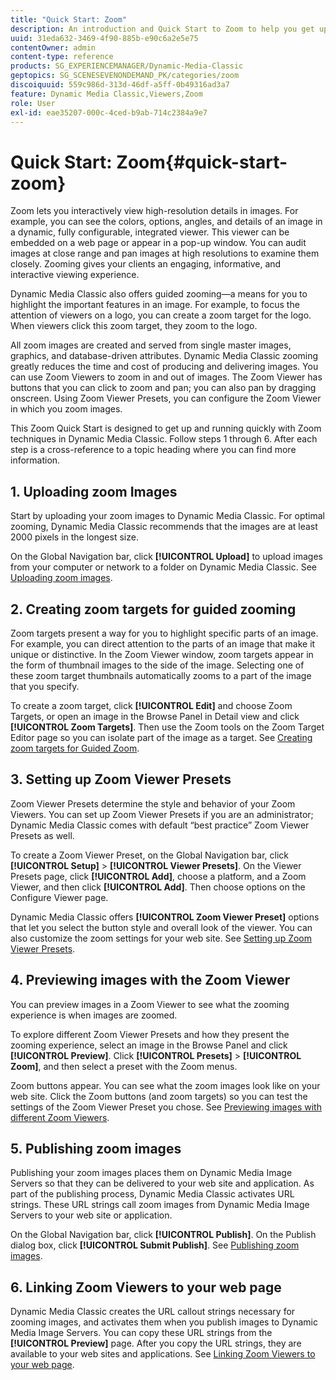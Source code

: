 ```yaml
---
title: "Quick Start: Zoom"
description: An introduction and Quick Start to Zoom to help you get up and running quickly.
uuid: 31eda632-3469-4f90-885b-e90c6a2e5e75
contentOwner: admin
content-type: reference
products: SG_EXPERIENCEMANAGER/Dynamic-Media-Classic
geptopics: SG_SCENESEVENONDEMAND_PK/categories/zoom
discoiquuid: 559c986d-313d-46df-a5ff-0b49316ad3a7
feature: Dynamic Media Classic,Viewers,Zoom
role: User
exl-id: eae35207-000c-4ced-b9ab-714c2384a9e7
---
```

# Quick Start: Zoom{#quick-start-zoom}

 Zoom lets you interactively view high-resolution details in images. For example, you can see the colors, options, angles, and details of an image in a dynamic, fully configurable, integrated viewer. This viewer can be embedded on a web page or appear in a pop-up window. You can audit images at close range and pan images at high resolutions to examine them closely. Zooming gives your clients an engaging, informative, and interactive viewing experience.

Dynamic Media Classic also offers guided zooming—a means for you to highlight the important features in an image. For example, to focus the attention of viewers on a logo, you can create a zoom target for the logo. When viewers click this zoom target, they zoom to the logo.

All zoom images are created and served from single master images, graphics, and database-driven attributes. Dynamic Media Classic zooming greatly reduces the time and cost of producing and delivering images. You can use Zoom Viewers to zoom in and out of images. The Zoom Viewer has buttons that you can click to zoom and pan; you can also pan by dragging onscreen. Using Zoom Viewer Presets, you can configure the Zoom Viewer in which you zoom images.

This Zoom Quick Start is designed to get up and running quickly with Zoom techniques in Dynamic Media Classic. Follow steps 1 through 6. After each step is a cross-reference to a topic heading where you can find more information.

## 1. Uploading zoom Images

Start by uploading your zoom images to Dynamic Media Classic. For optimal zooming, Dynamic Media Classic recommends that the images are at least 2000 pixels in the longest size.

On the Global Navigation bar, click **[!UICONTROL Upload]** to upload images from your computer or network to a folder on Dynamic Media Classic. See [Uploading zoom images](uploading-zoom-images.md#uploading_zoom_images).

## 2. Creating zoom targets for guided zooming

Zoom targets present a way for you to highlight specific parts of an image. For example, you can direct attention to the parts of an image that make it unique or distinctive. In the Zoom Viewer window, zoom targets appear in the form of thumbnail images to the side of the image. Selecting one of these zoom target thumbnails automatically zooms to a part of the image that you specify.

To create a zoom target, click **[!UICONTROL Edit]** and choose Zoom Targets, or open an image in the Browse Panel in Detail view and click **[!UICONTROL Zoom Targets]**. Then use the Zoom tools on the Zoom Target Editor page so you can isolate part of the image as a target. See [Creating zoom targets for Guided Zoom](creating-zoom-targets-guided-zoom.md#creating_zoom_targets_for_guided_zoom).

## 3. Setting up Zoom Viewer Presets

Zoom Viewer Presets determine the style and behavior of your Zoom Viewers. You can set up Zoom Viewer Presets if you are an administrator; Dynamic Media Classic comes with default “best practice” Zoom Viewer Presets as well.

To create a Zoom Viewer Preset, on the Global Navigation bar, click **[!UICONTROL Setup]** > **[!UICONTROL Viewer Presets]**. On the Viewer Presets page, click **[!UICONTROL Add]**, choose a platform, and a Zoom Viewer, and then click **[!UICONTROL Add]**. Then choose options on the Configure Viewer page.

Dynamic Media Classic offers **[!UICONTROL Zoom Viewer Preset]** options that let you select the button style and overall look of the viewer. You can also customize the zoom settings for your web site. See [Setting up Zoom Viewer Presets](setting-zoom-viewer-presets.md#setting_up_zoom_viewer_presets).

## 4. Previewing images with the Zoom Viewer

You can preview images in a Zoom Viewer to see what the zooming experience is when images are zoomed.

To explore different Zoom Viewer Presets and how they present the zooming experience, select an image in the Browse Panel and click **[!UICONTROL Preview]**. Click **[!UICONTROL Presets]** > **[!UICONTROL Zoom]**, and then select a preset with the Zoom menus.

Zoom buttons appear. You can see what the zoom images look like on your web site. Click the Zoom buttons (and zoom targets) so you can test the settings of the Zoom Viewer Preset you chose. See [Previewing images with different Zoom Viewers](previewing-image-assets-different-zoom.md#previewing_image_assets_with_different_zoom_viewers).

## 5. Publishing zoom images

Publishing your zoom images places them on Dynamic Media Image Servers so that they can be delivered to your web site and application. As part of the publishing process, Dynamic Media Classic activates URL strings. These URL strings call zoom images from Dynamic Media Image Servers to your web site or application.

On the Global Navigation bar, click **[!UICONTROL Publish]**. On the Publish dialog box, click **[!UICONTROL Submit Publish]**. See [Publishing zoom images](publishing-zoom-images.md#publishing_zoom_images).

## 6. Linking Zoom Viewers to your web page

Dynamic Media Classic creates the URL callout strings necessary for zooming images, and activates them when you publish images to Dynamic Media Image Servers. You can copy these URL strings from the **[!UICONTROL Preview]** page. After you copy the URL strings, they are available to your web sites and applications. See [Linking Zoom Viewers to your web page](linking-zoom-viewers-web-pages.md#linking_zoom_viewers_to_your_web_pages).
